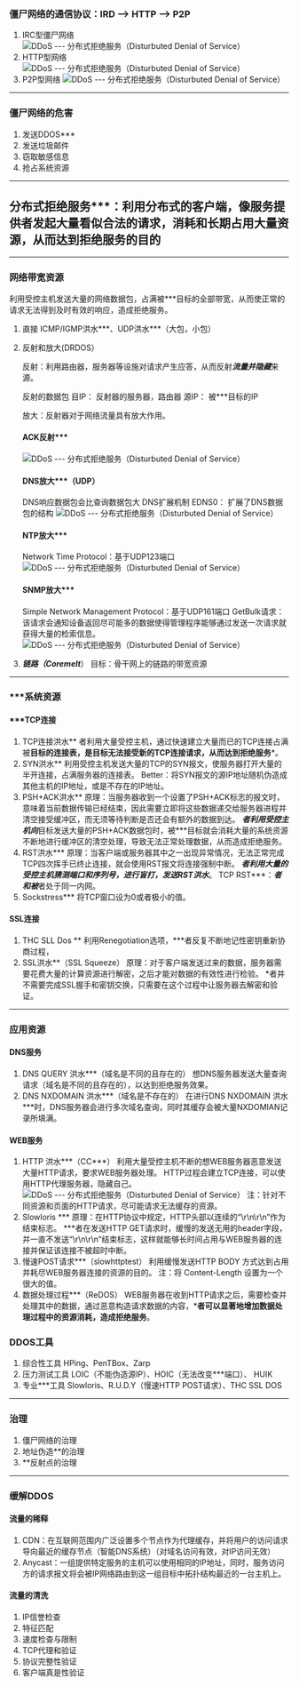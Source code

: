### 僵尸网络的通信协议：IRD --> HTTP --> P2P

1. IRC型僵尸网络
   ![DDoS --- 分布式拒绝服务（Disturbuted Denial of Service）](https://s1.51cto.com/images/blog/201805/09/0387cced6d297561d3a1a1be13e1d13b.png?x-oss-process=image/watermark,size_16,text_QDUxQ1RP5Y2a5a6i,color_FFFFFF,t_100,g_se,x_10,y_10,shadow_90,type_ZmFuZ3poZW5naGVpdGk=)
2. HTTP型网络
   ![DDoS --- 分布式拒绝服务（Disturbuted Denial of Service）](https://s1.51cto.com/images/blog/201805/09/3ab47bb7f34da27bc96ceb53bbf37224.png?x-oss-process=image/watermark,size_16,text_QDUxQ1RP5Y2a5a6i,color_FFFFFF,t_100,g_se,x_10,y_10,shadow_90,type_ZmFuZ3poZW5naGVpdGk=)
3. P2P型网络
   ![DDoS --- 分布式拒绝服务（Disturbuted Denial of Service）](https://s1.51cto.com/images/blog/201805/09/94ad90dd3bb5b509e117e6955394a5c1.png?x-oss-process=image/watermark,size_16,text_QDUxQ1RP5Y2a5a6i,color_FFFFFF,t_100,g_se,x_10,y_10,shadow_90,type_ZmFuZ3poZW5naGVpdGk=)

------

### 僵尸网络的危害

1. 发送DDOS***
2. 发送垃圾邮件
3. 窃取敏感信息
4. 抢占系统资源

------

## 分布式拒绝服务***：利用分布式的客户端，像服务提供者发起大量看似合法的请求，消耗和长期占用大量资源，从而达到拒绝服务的目的

------

### 网络带宽资源

利用受控主机发送大量的网络数据包，占满被***目标的全部带宽，从而使正常的请求无法得到及时有效的响应，造成拒绝服务。

1. 直接
   ICMP/IGMP洪水***、UDP洪水***（大包，小包）

2. 反射和放大(DRDOS）

   反射：利用路由器，服务器等设施对请求产生应答，从而反射***流量并隐藏***来源。

   反射的数据包
   目IP： 反射器的服务器，路由器
   源IP： 被***目标的IP

   放大：反射器对于网络流量具有放大作用。

   #### ACK反射***

   ![DDoS --- 分布式拒绝服务（Disturbuted Denial of Service）](https://s1.51cto.com/images/blog/201805/09/dfd060b28b66b6b9c74f28de1c9261f7.png?x-oss-process=image/watermark,size_16,text_QDUxQ1RP5Y2a5a6i,color_FFFFFF,t_100,g_se,x_10,y_10,shadow_90,type_ZmFuZ3poZW5naGVpdGk=)

   #### DNS放大***（UDP）

   DNS响应数据包会比查询数据包大
   DNS扩展机制 EDNS0： 扩展了DNS数据包的结构
   ![DDoS --- 分布式拒绝服务（Disturbuted Denial of Service）](https://s1.51cto.com/images/blog/201805/09/afb3306f78a7fe47a4c2709310163007.png?x-oss-process=image/watermark,size_16,text_QDUxQ1RP5Y2a5a6i,color_FFFFFF,t_100,g_se,x_10,y_10,shadow_90,type_ZmFuZ3poZW5naGVpdGk=)

   #### NTP放大***

   Network Time Protocol：基于UDP123端口
   ![DDoS --- 分布式拒绝服务（Disturbuted Denial of Service）](https://s1.51cto.com/images/blog/201805/09/c82c071fc0d874124eceb7bdec296588.png?x-oss-process=image/watermark,size_16,text_QDUxQ1RP5Y2a5a6i,color_FFFFFF,t_100,g_se,x_10,y_10,shadow_90,type_ZmFuZ3poZW5naGVpdGk=)

   #### SNMP放大***

   Simple Network Management Protocol：基于UDP161端口
   GetBulk请求：该请求会通知设备返回尽可能多的数据使得管理程序能够通过发送一次请求就获得大量的检索信息。
   ![DDoS --- 分布式拒绝服务（Disturbuted Denial of Service）](https://s1.51cto.com/images/blog/201805/09/82aa21e1a610e96893ad609eb6a98aa3.png?x-oss-process=image/watermark,size_16,text_QDUxQ1RP5Y2a5a6i,color_FFFFFF,t_100,g_se,x_10,y_10,shadow_90,type_ZmFuZ3poZW5naGVpdGk=)

3. ***链路（Coremelt***）
   目标：骨干网上的链路的带宽资源

------

### ***系统资源

#### ***TCP连接

1. TCP连接洪水**
   者利用大量受控主机，通过快速建立大量而已的TCP连接占满被**目标的连接表，是目标无法接受新的TCP连接请求，从而达到拒绝服务***。
2. SYN洪水**
   利用受控主机发送大量的TCP的SYN报文，使服务器打开大量的半开连接，占满服务器的连接表。
   Better：将SYN报文的源IP地址随机伪造成其他主机的IP地址，或是不存在的IP地址。
3. PSH+ACK洪水**
   原理：当服务器收到一个设置了PSH+ACK标志的报文时，意味着当前数据传输已经结束，因此需要立即将这些数据递交给服务器进程并清空接受缓冲区，而无须等待判断是否还会有额外的数据到达。
   ***者利用受控主机向***目标发送大量的PSH+ACK数据包时，被***目标就会消耗大量的系统资源不断地进行缓冲区的清空处理，导致无法正常处理数据，从而造成拒绝服务。
4. RST洪水***
   原理：当客户端或服务器其中之一出现异常情况，无法正常完成TCP四次挥手已终止连接，就会使用RST报文将连接强制中断。
   ***者利用大量的受控主机猜测端口和序列号，进行盲打，发送RST洪水***。
   TCP RST***：***者和被***者处于同一内网。
5. Sockstress***
   将TCP窗口设为0或者极小的值。

#### SSL连接

1. THC SLL Dos **
   利用Renegotiation选项，***者反复不断地记性密钥重新协商过程，
2. SSL洪水**（SSL Squeeze）
   原理：对于客户端发送过来的数据，服务器需要花费大量的计算资源进行解密，之后才能对数据的有效性进行检验。
   *者并不需要完成SSL握手和密钥交换，只需要在这个过程中让服务器去解密和验证。

------

### 应用资源

#### DNS服务

1. DNS QUERY 洪水***（域名是不同的且存在的）
   想DNS服务器发送大量查询请求（域名是不同的且存在的），以达到拒绝服务效果。
2. DNS NXDOMAIN 洪水***（域名是不存在的）
   在进行DNS NXDOMAIN 洪水***时，DNS服务器会进行多次域名查询，同时其缓存会被大量NXDOMIAN记录所填满。

#### WEB服务

1. HTTP 洪水***（CC***）
   利用大量受控主机不断的想WEB服务器恶意发送大量HTTP请求，要求WEB服务器处理。
   HTTP过程会建立TCP连接，可以使用HTTP代理服务器，隐藏自己。
   ![DDoS --- 分布式拒绝服务（Disturbuted Denial of Service）](https://s1.51cto.com/images/blog/201805/09/2c14e6166fd0b540730e003259217618.png?x-oss-process=image/watermark,size_16,text_QDUxQ1RP5Y2a5a6i,color_FFFFFF,t_100,g_se,x_10,y_10,shadow_90,type_ZmFuZ3poZW5naGVpdGk=)
   注：针对不同资源和页面的HTTP请求，尽可能请求无法缓存的资源。
2. Slowloris ***
   原理：在HTTP协议中规定，HTTP头部以连续的“\r\n\r\n”作为结束标志。
   ***者在发送HTTP GET请求时，缓慢的发送无用的header字段，并一直不发送“\r\n\r\n”结束标志，这样就能够长时间占用与WEB服务器的连接并保证该连接不被超时中断。
3. 慢速POST请求***（slowhttptest）
   利用缓慢发送HTTP BODY 方式达到占用并耗尽WEB服务器连接的资源的目的。
   注：将 Content-Length 设置为一个很大的值。
4. 数据处理过程***（ReDOS）
   WEB服务器在收到HTTP请求之后，需要检查并处理其中的数据，通过恶意构造请求数据的内容，***者可以显著地增加数据处理过程中的资源消耗，造成拒绝服务**。


### DDOS工具

1. 综合性工具
   HPing、PenTBox、Zarp
2. 压力测试工具
   LOIC（不能伪造源IP）、HOIC（无法改变***端口）、 HUIK
3. 专业***工具
   Slowloris、R.U.D.Y（慢速HTTP POST请求）、THC SSL DOS

------

### 治理

1. 僵尸网络的治理
2. 地址伪造**的治理
3. **反射点的治理

------

### 缓解DDOS

#### 流量的稀释

1. CDN：在互联网范围内广泛设置多个节点作为代理缓存，并将用户的访问请求导向最近的缓存节点（智能DNS系统）（对域名访问有效，对IP访问无效）
2. Anycast：一组提供特定服务的主机可以使用相同的IP地址，同时，服务访问方的请求报文将会被IP网络路由到这一组目标中拓扑结构最近的一台主机上。

#### 流量的清洗

1. IP信誉检查
2. 特征匹配
3. 速度检查与限制
4. TCP代理和验证
5. 协议完整性验证
6. 客户端真是性验证